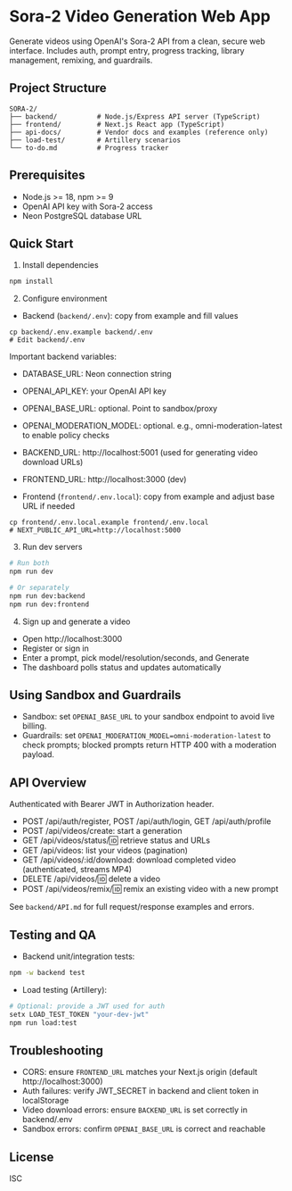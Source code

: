 # Sora-2 Video Generation Web App

Generate videos using OpenAI's Sora-2 API from a clean, secure web interface. Includes auth, prompt entry, progress tracking, library management, remixing, and guardrails.

## Project Structure

```
SORA-2/
├── backend/          # Node.js/Express API server (TypeScript)
├── frontend/         # Next.js React app (TypeScript)
├── api-docs/         # Vendor docs and examples (reference only)
├── load-test/        # Artillery scenarios
└── to-do.md          # Progress tracker
```

## Prerequisites

- Node.js >= 18, npm >= 9
- OpenAI API key with Sora-2 access
- Neon PostgreSQL database URL

## Quick Start

1) Install dependencies

```bash
npm install
```

2) Configure environment

- Backend (`backend/.env`): copy from example and fill values

```
cp backend/.env.example backend/.env
# Edit backend/.env
```

Important backend variables:
- DATABASE_URL: Neon connection string
- OPENAI_API_KEY: your OpenAI API key
- OPENAI_BASE_URL: optional. Point to sandbox/proxy
- OPENAI_MODERATION_MODEL: optional. e.g., omni-moderation-latest to enable policy checks
- BACKEND_URL: http://localhost:5001 (used for generating video download URLs)
- FRONTEND_URL: http://localhost:3000 (dev)

- Frontend (`frontend/.env.local`): copy from example and adjust base URL if needed

```
cp frontend/.env.local.example frontend/.env.local
# NEXT_PUBLIC_API_URL=http://localhost:5000
```

3) Run dev servers

```bash
# Run both
npm run dev

# Or separately
npm run dev:backend
npm run dev:frontend
```

4) Sign up and generate a video

- Open http://localhost:3000
- Register or sign in
- Enter a prompt, pick model/resolution/seconds, and Generate
- The dashboard polls status and updates automatically

## Using Sandbox and Guardrails

- Sandbox: set `OPENAI_BASE_URL` to your sandbox endpoint to avoid live billing.
- Guardrails: set `OPENAI_MODERATION_MODEL=omni-moderation-latest` to check prompts; blocked prompts return HTTP 400 with a moderation payload.

## API Overview

Authenticated with Bearer JWT in Authorization header.

- POST /api/auth/register, POST /api/auth/login, GET /api/auth/profile
- POST /api/videos/create: start a generation
- GET /api/videos/status/:id: retrieve status and URLs
- GET /api/videos: list your videos (pagination)
- GET /api/videos/:id/download: download completed video (authenticated, streams MP4)
- DELETE /api/videos/:id: delete a video
- POST /api/videos/remix/:id: remix an existing video with a new prompt

See `backend/API.md` for full request/response examples and errors.

## Testing and QA

- Backend unit/integration tests:

```bash
npm -w backend test
```

- Load testing (Artillery):

```bash
# Optional: provide a JWT used for auth
setx LOAD_TEST_TOKEN "your-dev-jwt"
npm run load:test
```

## Troubleshooting

- CORS: ensure `FRONTEND_URL` matches your Next.js origin (default http://localhost:3000)
- Auth failures: verify JWT_SECRET in backend and client token in localStorage
- Video download errors: ensure `BACKEND_URL` is set correctly in backend/.env
- Sandbox errors: confirm `OPENAI_BASE_URL` is correct and reachable

## License

ISC
